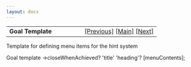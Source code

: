```yaml
---
layout: docs
---
```

<table width="100%" data-border="0" data-cellspacing="0"
data-cellpadding="3" data-bgcolor="#C0C0C0">
<colgroup>
<col style="width: 50%" />
<col style="width: 50%" />
</colgroup>
<tbody>
<tr>
<td style="text-align: left;"><strong>Goal Template<br />
</strong></td>
<td style="text-align: right;"><a
href="footnotetemplate.html">[Previous]</a> <a
href="generalintroduction.html">[Main]</a> <a
href="hinttemplate.html">[Next]</a></td>
</tr>
</tbody>
</table>

  
Template for defining menu items for the hint system  
  
Goal template -\>closeWhenAchieved? 'title' 'heading'? \[menuContents\];   
  
